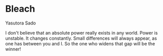 # Bleach

Yasutora Sado

I don't believe that an absolute power really exists in any world. Power is unstable. It changes constantly. Small differences will always appear, as one has between you and I. So the one who widens that gap will be the winner!
